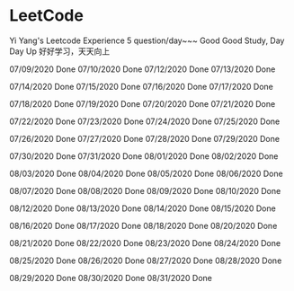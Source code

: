 # LeetCode
Yi Yang's Leetcode Experience 5 question/day~~~
Good Good Study, Day Day Up
好好学习，天天向上

07/09/2020 Done    07/10/2020 Done    07/12/2020 Done    07/13/2020 Done

07/14/2020 Done    07/15/2020 Done    07/16/2020 Done    07/17/2020 Done

07/18/2020 Done    07/19/2020 Done    07/20/2020 Done    07/21/2020 Done

07/22/2020 Done    07/23/2020 Done    07/24/2020 Done    07/25/2020 Done

07/26/2020 Done    07/27/2020 Done    07/28/2020 Done    07/29/2020 Done

07/30/2020 Done    07/31/2020 Done    08/01/2020 Done    08/02/2020 Done

08/03/2020 Done    08/04/2020 Done    08/05/2020 Done    08/06/2020 Done

08/07/2020 Done    08/08/2020 Done    08/09/2020 Done    08/10/2020 Done

08/12/2020 Done    08/13/2020 Done    08/14/2020 Done    08/15/2020 Done

08/16/2020 Done    08/17/2020 Done    08/18/2020 Done    08/20/2020 Done

08/21/2020 Done    08/22/2020 Done    08/23/2020 Done    08/24/2020 Done

08/25/2020 Done    08/26/2020 Done    08/27/2020 Done    08/28/2020 Done

08/29/2020 Done    08/30/2020 Done    08/31/2020 Done
